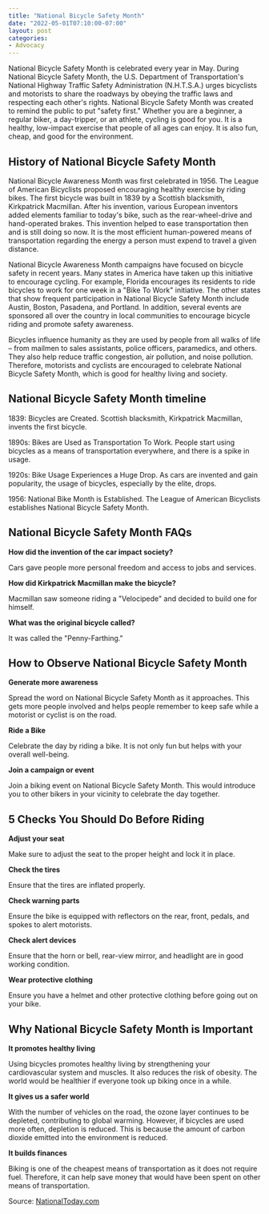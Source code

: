 ```yaml
---
title: "National Bicycle Safety Month"
date: "2022-05-01T07:10:00-07:00"
layout: post
categories:
- Advocacy
---
```


National Bicycle Safety Month is celebrated every year in May. During National Bicycle Safety Month, the U.S. Department of Transportation's National Highway Traffic Safety Administration (N.H.T.S.A.) urges bicyclists and motorists to share the roadways by obeying the traffic laws and respecting each other's rights. National Bicycle Safety Month was created to remind the public to put "safety first." Whether you are a beginner, a regular biker, a day-tripper, or an athlete, cycling is good for you. It is a healthy, low-impact exercise that people of all ages can enjoy. It is also fun, cheap, and good for the environment.

## History of National Bicycle Safety Month

National Bicycle Awareness Month was first celebrated in 1956. The League of American Bicyclists proposed encouraging healthy exercise by riding bikes. The first bicycle was built in 1839 by a Scottish blacksmith, Kirkpatrick Macmillan. After his invention, various European inventors added elements familiar to today's bike, such as the rear-wheel-drive and hand-operated brakes. This invention helped to ease transportation then and is still doing so now. It is the most efficient human-powered means of transportation regarding the energy a person must expend to travel a given distance.

National Bicycle Awareness Month campaigns have focused on bicycle safety in recent years. Many states in America have taken up this initiative to encourage cycling. For example, Florida encourages its residents to ride bicycles to work for one week in a "Bike To Work" initiative. The other states that show frequent participation in National Bicycle Safety Month include Austin, Boston, Pasadena, and Portland. In addition, several events are sponsored all over the country in local communities to encourage bicycle riding and promote safety awareness.

Bicycles influence humanity as they are used by people from all walks of life – from mailmen to sales assistants, police officers, paramedics, and others. They also help reduce traffic congestion, air pollution, and noise pollution. Therefore, motorists and cyclists are encouraged to celebrate National Bicycle Safety Month, which is good for healthy living and society.

## National Bicycle Safety Month timeline

1839: Bicycles are Created. Scottish blacksmith, Kirkpatrick Macmillan, invents the first bicycle.

1890s: Bikes are Used as Transportation To Work. People start using bicycles as a means of transportation everywhere, and there is a spike in usage.

1920s: Bike Usage Experiences a Huge Drop. As cars are invented and gain popularity, the usage of bicycles, especially by the elite, drops.

1956: National Bike Month is Established. The League of American Bicyclists establishes National Bicycle Safety Month.

## National Bicycle Safety Month FAQs

**How did the invention of the car impact society?**

Cars gave people more personal freedom and access to jobs and services.

**How did Kirkpatrick Macmillan make the bicycle?**

Macmillan saw someone riding a "Velocipede" and decided to build one for himself.

**What was the original bicycle called?**

It was called the "Penny-Farthing."

## How to Observe National Bicycle Safety Month

**Generate more awareness**

Spread the word on National Bicycle Safety Month as it approaches. This gets more people involved and helps people remember to keep safe while a motorist or cyclist is on the road.

**Ride a Bike**

Celebrate the day by riding a bike. It is not only fun but helps with your overall well-being.

**Join a campaign or event**

Join a biking event on National Bicycle Safety Month. This would introduce you to other bikers in your vicinity to celebrate the day together.

## 5 Checks You Should Do Before Riding

**Adjust your seat**

Make sure to adjust the seat to the proper height and lock it in place.

**Check the tires**

Ensure that the tires are inflated properly.

**Check warning parts**

Ensure the bike is equipped with reflectors on the rear, front, pedals, and spokes to alert motorists.

**Check alert devices**

Ensure that the horn or bell, rear-view mirror, and headlight are in good working condition.

**Wear protective clothing**

Ensure you have a helmet and other protective clothing before going out on your bike.

## Why National Bicycle Safety Month is Important

**It promotes healthy living**

Using bicycles promotes healthy living by strengthening your cardiovascular system and muscles. It also reduces the risk of obesity. The world would be healthier if everyone took up biking once in a while.

**It gives us a safer world**

With the number of vehicles on the road, the ozone layer continues to be depleted, contributing to global warming. However, if bicycles are used more often, depletion is reduced. This is because the amount of carbon dioxide emitted into the environment is reduced.

**It builds finances**

Biking is one of the cheapest means of transportation as it does not require fuel. Therefore, it can help save money that would have been spent on other means of transportation.

Source: [NationalToday.com](https://nationaltoday.com/national-bicycle-safety-month/)